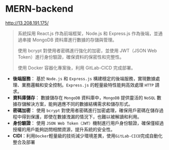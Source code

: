 # MERN-backend
http://13.208.191.175/

> 系統採用 React.js 作為前端框架，Node.js 和 Express.js 作為後端，並通過串接 MongoDB 資料庫進行數據的存儲與管理。
>
> 使用 bcrypt 對使用者密碼進行強化的加密，並使用 JWT（JSON Web Token）進行身份驗證，確保資料的保密性和完整性。
>
> 使用 Docker 容器化專案後，利用 GitLab-CICD 完成部署。

* **後端服務**： 基於 `Node.js` 和 `Express.js` 構建穩定的後端服務，實現數據處理、業務邏輯和安全控制。`Express.js` 的輕量級特性能夠高效處理 `HTTP` 請求。
* **資料庫儲存**： 數據儲存在 `MongoDB` 資料庫中，`MongoDB` 提供靈活的 `NoSQL` 數據存儲解決方案，能夠適應不同的數據結構需求和儲存形式。
* **密碼加密**： 使用 `bcrypt` 對使用者密碼進行加密處理，確保用戶密碼在儲存過程中得到保護，即使在數據洩漏的情況下，也難以被解讀和利用。
* **身份驗證**： 使用 `JSON Web Token（JWT）`機制進行用戶身份驗證，確保僅經過授權的用戶能夠訪問相關資源，提升系統的安全性。
* **CIDI**：利用`Docker`輕量級的技術減少環境差異，使用`GitLab-CICD`完成自動化整合及部署

